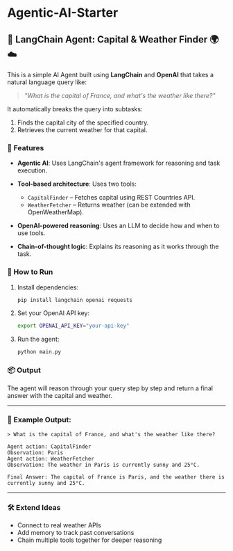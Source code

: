 # Agentic-AI-Starter

## 🧠 LangChain Agent: Capital & Weather Finder 🌍☁️

This is a simple AI Agent built using **LangChain** and **OpenAI** that takes a natural language query like:

> *"What is the capital of France, and what's the weather like there?"*

It automatically breaks the query into subtasks:

1. Finds the capital city of the specified country.
2. Retrieves the current weather for that capital.

### 🔧 Features

* **Agentic AI**: Uses LangChain's agent framework for reasoning and task execution.
* **Tool-based architecture**: Uses two tools:

  * `CapitalFinder` – Fetches capital using REST Countries API.
  * `WeatherFetcher` – Returns weather (can be extended with OpenWeatherMap).
* **OpenAI-powered reasoning**: Uses an LLM to decide how and when to use tools.
* **Chain-of-thought logic**: Explains its reasoning as it works through the task.

### 🚀 How to Run

1. Install dependencies:

   ```bash
   pip install langchain openai requests
   ```

2. Set your OpenAI API key:

   ```bash
   export OPENAI_API_KEY="your-api-key"
   ```

3. Run the agent:

   ```bash
   python main.py
   ```

### 📦 Output

The agent will reason through your query step by step and return a final answer with the capital and weather.

---

### 🤖 Example Output:

```
> What is the capital of France, and what's the weather like there?

Agent action: CapitalFinder
Observation: Paris
Agent action: WeatherFetcher
Observation: The weather in Paris is currently sunny and 25°C.

Final Answer: The capital of France is Paris, and the weather there is currently sunny and 25°C.
```

---

### 🛠 Extend Ideas

* Connect to real weather APIs
* Add memory to track past conversations
* Chain multiple tools together for deeper reasoning


